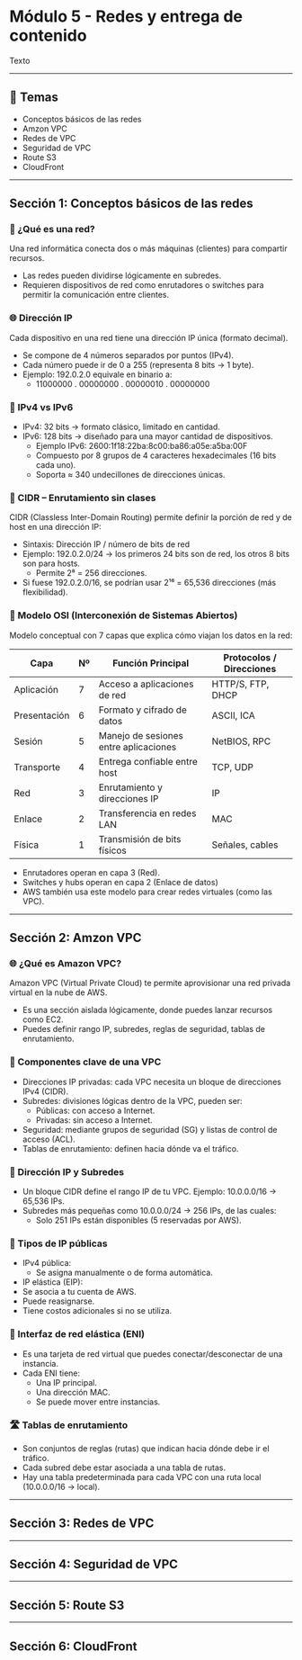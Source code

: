 # Módulo 5 - Redes y entrega de contenido
Texto

---

## 📌 Temas

- Conceptos básicos de las redes
- Amzon VPC
- Redes de VPC
- Seguridad de VPC
- Route S3
- CloudFront

---

## Sección 1: **Conceptos básicos de las redes**
### **🔌 ¿Qué es una red?**
Una red informática conecta dos o más máquinas (clientes) para compartir recursos.
- Las redes pueden dividirse lógicamente en subredes.
- Requieren dispositivos de red como enrutadores o switches para permitir la comunicación entre clientes.

### **🌐 Dirección IP**
Cada dispositivo en una red tiene una dirección IP única (formato decimal).
- Se compone de 4 números separados por puntos (IPv4).
- Cada número puede ir de 0 a 255 (representa 8 bits → 1 byte).
- Ejemplo: 192.0.2.0 equivale en binario a:
  - 11000000 . 00000000 . 00000010 . 00000000

### **📏 IPv4 vs IPv6**
- IPv4: 32 bits → formato clásico, limitado en cantidad.
- IPv6: 128 bits → diseñado para una mayor cantidad de dispositivos.
  - Ejemplo IPv6: 2600:1f18:22ba:8c00:ba86:a05e:a5ba:00F
  - Compuesto por 8 grupos de 4 caracteres hexadecimales (16 bits cada uno).
  - Soporta ≈ 340 undecillones de direcciones únicas.

### **📶 CIDR – Enrutamiento sin clases**
CIDR (Classless Inter-Domain Routing) permite definir la porción de red y de host en una dirección IP:
- Sintaxis: Dirección IP / número de bits de red
- Ejemplo: 192.0.2.0/24 → los primeros 24 bits son de red, los otros 8 bits son para hosts.
  - Permite 2⁸ = 256 direcciones.
- Si fuese 192.0.2.0/16, se podrían usar 2¹⁶ = 65,536 direcciones (más flexibilidad).

### **🧱 Modelo OSI (Interconexión de Sistemas Abiertos)**
Modelo conceptual con 7 capas que explica cómo viajan los datos en la red:

| Capa         | Nº | Función Principal                     | Protocolos / Direcciones |
| ------------ | -- | ------------------------------------- | ------------------------ |
| Aplicación   | 7  | Acceso a aplicaciones de red          | HTTP/S, FTP, DHCP        |
| Presentación | 6  | Formato y cifrado de datos            | ASCII, ICA               |
| Sesión       | 5  | Manejo de sesiones entre aplicaciones | NetBIOS, RPC             |
| Transporte   | 4  | Entrega confiable entre host          | TCP, UDP                 |
| Red          | 3  | Enrutamiento y direcciones IP         | IP                       |
| Enlace       | 2  | Transferencia en redes LAN            | MAC                      |
| Física       | 1  | Transmisión de bits físicos           | Señales, cables          |

- Enrutadores operan en capa 3 (Red).
- Switches y hubs operan en capa 2 (Enlace de datos)
- AWS también usa este modelo para crear redes virtuales (como las VPC).

---

## Sección 2: **Amzon VPC**
### **🌐 ¿Qué es Amazon VPC?**
Amazon VPC (Virtual Private Cloud) te permite aprovisionar una red privada virtual en la nube de AWS.
- Es una sección aislada lógicamente, donde puedes lanzar recursos como EC2.
- Puedes definir rango IP, subredes, reglas de seguridad, tablas de enrutamiento.

### **🧱 Componentes clave de una VPC**
- Direcciones IP privadas: cada VPC necesita un bloque de direcciones IPv4 (CIDR).
- Subredes: divisiones lógicas dentro de la VPC, pueden ser:
  - Públicas: con acceso a Internet.
  - Privadas: sin acceso a Internet.
- Seguridad: mediante grupos de seguridad (SG) y listas de control de acceso (ACL).
- Tablas de enrutamiento: definen hacia dónde va el tráfico.

### **📍 Dirección IP y Subredes**
- Un bloque CIDR define el rango IP de tu VPC. Ejemplo: 10.0.0.0/16 → 65,536 IPs.
- Subredes más pequeñas como 10.0.0.0/24 → 256 IPs, de las cuales:
  - Solo 251 IPs están disponibles (5 reservadas por AWS).

### **🚦 Tipos de IP públicas**
- IPv4 pública:
  - Se asigna manualmente o de forma automática.
- IP elástica (EIP):
- Se asocia a tu cuenta de AWS.
- Puede reasignarse.
- Tiene costos adicionales si no se utiliza.

### **🔌 Interfaz de red elástica (ENI)**
- Es una tarjeta de red virtual que puedes conectar/desconectar de una instancia.
- Cada ENI tiene:
  - Una IP principal.
  - Una dirección MAC.
  - Se puede mover entre instancias.

### **🛣️ Tablas de enrutamiento**
- Son conjuntos de reglas (rutas) que indican hacia dónde debe ir el tráfico.
- Cada subred debe estar asociada a una tabla de rutas.
- Hay una tabla predeterminada para cada VPC con una ruta local (10.0.0.0/16 → local).

---

## Sección 3: **Redes de VPC**


---

## Sección 4: **Seguridad de VPC**

---

## Sección 5: **Route S3**

---

## Sección 6: **CloudFront**
